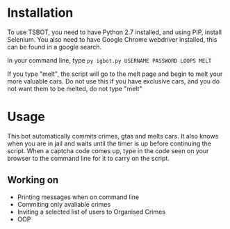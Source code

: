# Installation
To use TSBOT, you need to have Python 2.7 installed, and using PIP, install Selenium.
You also need to have Google Chrome webdriver installed, this can be found in a google search.

In your command line, type `py igbot.py USERNAME PASSWORD LOOPS MELT`

If you type "melt", the script will go to the melt page and begin to melt your more valuable cars. Do not use this if you have exclusive cars, and you do not want them to be melted, do not type "melt"

# Usage
This bot automatically commits crimes, gtas and melts cars. It also knows when you are in jail and waits until the timer is up before continuing the script. When a captcha code comes up, type in the code seen on your browser to the command line for it to carry on the script.

## Working on
- Printing messages when on command line
- Commiting only avaliable crimes
- Inviting a selected list of users to Organised Crimes
- OOP

